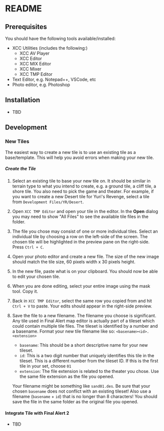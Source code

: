 # README

## Prerequisites
You should have the following tools available/installed:
- XCC Utilities (includes the following:)
    - XCC AV Player
    - XCC Editor
    - XCC MIX Editor
    - XCC Mixer
    - XCC TMP Editor
- Text Editor, e.g. Notepad++, VSCode, etc
- Photo editor, e.g. Photoshop

## Installation
- TBD

## Development
### New Tiles
The easiest way to create a new tile is to use an existing tile as a base/template.
This will help you avoid errors when making your new tile.  

##### Create the Tile
1. Select an existing tile to base your new tile on.  It should be similar in 
    terrain type to what you intend to create, e.g. a ground tile, a cliff tile, a shore
    tile.  You also need to pick the game and theater.  For example, if you want to
    create a new Desert tile for Yuri's Revenge, select a tile from 
    `Development Files/YR/Desert`.

2. Open `XCC TMP Editor` and open your tile in the editor.  In the **Open** dialog you may
    need to show "All Files" to see the available tile files in the folder.

3. The file you chose may consist of one or more individual tiles.  Select an individual
    tile by choosing a row on the left-side of the screen.  The chosen tile will be 
    highlighted in the preview pane on the right-side. Press `Ctrl + C`.

4. Open your photo editor and create a new file.  The size of the new image should match
    the tile size, 60 pixels width x 30 pixels height.

5. In the new file, paste what is on your clipboard.  You should now be able to edit
    your chosen tile.

6. When you are done editing, select your entire image using the mask tool.  Copy it.

7. Back in `XCC TMP Editor`, select the same row you copied from and hit `Ctrl + V` to
    paste.  Your edits should appear in the right-side preview.

8. Save the file to a new filename. The filename you choose is significant. Any tile
    used in Final Alert map editor is actually part of a tileset which could contain 
    multiple tile files.  The tileset is identified by a number and a basename. Format 
    your new tile filename like so: `<basename><id>.<extension>`
    - `basename`: This should be a short descriptive name for your new tileset.
    - `id`: This is a two digit number that uniquely identifies this tile in the tileset.
        This is a different number from the tileset ID.  If this is the first tile in your
        set, choose `01`
    - `extension`: The file extension is related to the theater you chose.  Use the same
        file extension as the file you opened.

    Your filename might be something like `sand01.des`.  Be sure that your chosen
    `basename` does not conflict with an existing tileset! Also use a filename
    (`basename` + `id`) that is no longer than 8 characters!  You should save the file
    in the same folder as the original file you opened.

#### Integrate Tile with Final Alert 2
- TBD
